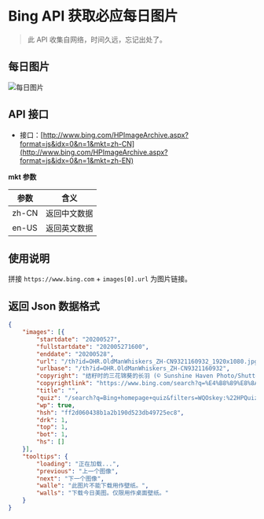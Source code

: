 # Bing API 获取必应每日图片

> 此 API 收集自网络，时间久远，忘记出处了。

## 每日图片

![每日图片](https://www.bing.com/th?id=OHR.OldManWhiskers_ZH-CN9321160932_1920x1080.jpg&rf=LaDigue_1920x1080.jpg&pid=hp)

## API 接口

- 接口：[http://www.bing.com/HPImageArchive.aspx?format=js&idx=0&n=1&mkt=zh-CN](http://www.bing.com/HPImageArchive.aspx?format=js&idx=0&n=1&mkt=zh-EN)

**mkt 参数**

| 参数      | 含义         |
| --------- | ------------ |
| zh-CN | 返回中文数据 |
| en-US | 返回英文数据 |

## 使用说明

拼接 `https://www.bing.com` + `images[0].url` 为图片链接。

## 返回 Json 数据格式

```json
{
	"images": [{
		"startdate": "20200527",
		"fullstartdate": "202005271600",
		"enddate": "20200528",
		"url": "/th?id=OHR.OldManWhiskers_ZH-CN9321160932_1920x1080.jpg&rf=LaDigue_1920x1080.jpg&pid=hp",
		"urlbase": "/th?id=OHR.OldManWhiskers_ZH-CN9321160932",
		"copyright": "结籽时的三花锦葵的长羽 (© Sunshine Haven Photo/Shutterstock)",
		"copyrightlink": "https://www.bing.com/search?q=%E4%B8%89%E8%8A%B1%E9%94%A6%E8%91%B5&form=hpcapt&mkt=zh-cn",
		"title": "",
		"quiz": "/search?q=Bing+homepage+quiz&filters=WQOskey:%22HPQuiz_20200527_OldManWhiskers%22&FORM=HPQUIZ",
		"wp": true,
		"hsh": "ff2d060438b1a2b190d523db49725ec8",
		"drk": 1,
		"top": 1,
		"bot": 1,
		"hs": []
	}],
	"tooltips": {
		"loading": "正在加载...",
		"previous": "上一个图像",
		"next": "下一个图像",
		"walle": "此图片不能下载用作壁纸。",
		"walls": "下载今日美图。仅限用作桌面壁纸。"
	}
}
```


